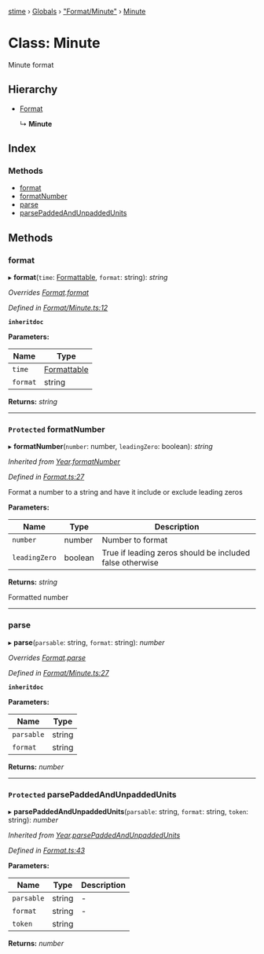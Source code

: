 [stime](../README.md) › [Globals](../globals.md) › ["Format/Minute"](../modules/_format_minute_.md) › [Minute](_format_minute_.minute.md)

# Class: Minute

Minute format

## Hierarchy

* [Format](_format_.format.md)

  ↳ **Minute**

## Index

### Methods

* [format](_format_minute_.minute.md#format)
* [formatNumber](_format_minute_.minute.md#protected-formatnumber)
* [parse](_format_minute_.minute.md#parse)
* [parsePaddedAndUnpaddedUnits](_format_minute_.minute.md#protected-parsepaddedandunpaddedunits)

## Methods

###  format

▸ **format**(`time`: [Formattable](_formattable_.formattable.md), `format`: string): *string*

*Overrides [Format](_format_.format.md).[format](_format_.format.md#abstract-format)*

*Defined in [Format/Minute.ts:12](https://github.com/TerenceJefferies/STime/blob/e560a22/src/Format/Minute.ts#L12)*

**`inheritdoc`** 

**Parameters:**

Name | Type |
------ | ------ |
`time` | [Formattable](_formattable_.formattable.md) |
`format` | string |

**Returns:** *string*

___

### `Protected` formatNumber

▸ **formatNumber**(`number`: number, `leadingZero`: boolean): *string*

*Inherited from [Year](_format_year_.year.md).[formatNumber](_format_year_.year.md#protected-formatnumber)*

*Defined in [Format.ts:27](https://github.com/TerenceJefferies/STime/blob/e560a22/src/Format.ts#L27)*

Format a number to a string and have it include or exclude
leading zeros

**Parameters:**

Name | Type | Description |
------ | ------ | ------ |
`number` | number | Number to format |
`leadingZero` | boolean | True if leading zeros should be included false otherwise |

**Returns:** *string*

Formatted number

___

###  parse

▸ **parse**(`parsable`: string, `format`: string): *number*

*Overrides [Format](_format_.format.md).[parse](_format_.format.md#abstract-parse)*

*Defined in [Format/Minute.ts:27](https://github.com/TerenceJefferies/STime/blob/e560a22/src/Format/Minute.ts#L27)*

**`inheritdoc`** 

**Parameters:**

Name | Type |
------ | ------ |
`parsable` | string |
`format` | string |

**Returns:** *number*

___

### `Protected` parsePaddedAndUnpaddedUnits

▸ **parsePaddedAndUnpaddedUnits**(`parsable`: string, `format`: string, `token`: string): *number*

*Inherited from [Year](_format_year_.year.md).[parsePaddedAndUnpaddedUnits](_format_year_.year.md#protected-parsepaddedandunpaddedunits)*

*Defined in [Format.ts:43](https://github.com/TerenceJefferies/STime/blob/e560a22/src/Format.ts#L43)*

**Parameters:**

Name | Type | Description |
------ | ------ | ------ |
`parsable` | string | - |
`format` | string | - |
`token` | string |   |

**Returns:** *number*
